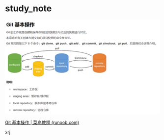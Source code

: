 # study_note

![](study_note_photos/image-20240409152827571.png)

[Git 基本操作 | 菜鸟教程 (runoob.com)](https://www.runoob.com/git/git-basic-operations.html)

xrj
